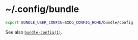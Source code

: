 # ~/.config/bundle

```sh
export BUNDLE_USER_CONFIG=$XDG_CONFIG_HOME/bundle/config
```

See also [`bundle-config(1)`](https://bundler.io/man/bundle-config.1.html).
